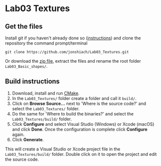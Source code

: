 # Lab03 Textures

## Get the files

Install git if you haven't already done so ([instructions](https://github.com/git-guides/install-git)) and clone the repository the command prompt/terminal

```
git clone https://github.com/jonshiach/Lab03_Textures.git
```

Or download the [zip file](https://github.com/jonshiach/Lab03_Textures/zipball/master/), extract the files and rename the root folder `Lab03_Basic_shapes/`.

## Build instructions

1. Download, install and run <a href="https://www.cmake.org" target="_blank">CMake</a>.
2. In the `Lab03_Textures/` folder create a folder and call it `build/`.
3. Click on **Browse Source...** next to 'Where is the source code?' and select the `Lab03_Textures/` folder.
4. Do the same for 'Where to build the binaries?' and select the `Lab03_Textures/build/` folder.
5. Click **Configure** and select Visual Studio (Windows) or Xcode (macOS) and click **Done**. Once the configuration is complete click **Configure** again.
6. Click **Generate**.

This will create a Visual Studio or Xcode project file in the `Lab03_Textures/build/` folder. Double click on it to open the project and edit the source code.
